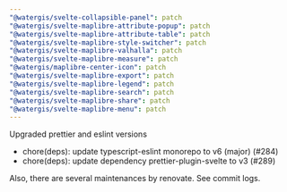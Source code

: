 ```yaml
---
"@watergis/svelte-collapsible-panel": patch
"@watergis/svelte-maplibre-attribute-popup": patch
"@watergis/svelte-maplibre-attribute-table": patch
"@watergis/svelte-maplibre-style-switcher": patch
"@watergis/svelte-maplibre-valhalla": patch
"@watergis/svelte-maplibre-measure": patch
"@watergis/maplibre-center-icon": patch
"@watergis/svelte-maplibre-export": patch
"@watergis/svelte-maplibre-legend": patch
"@watergis/svelte-maplibre-search": patch
"@watergis/svelte-maplibre-share": patch
"@watergis/svelte-maplibre-menu": patch
---
```


Upgraded prettier and eslint versions

- chore(deps): update typescript-eslint monorepo to v6 (major) (#284)
- chore(deps): update dependency prettier-plugin-svelte to v3 (#289)

Also, there are several maintenances by renovate. See commit logs.
